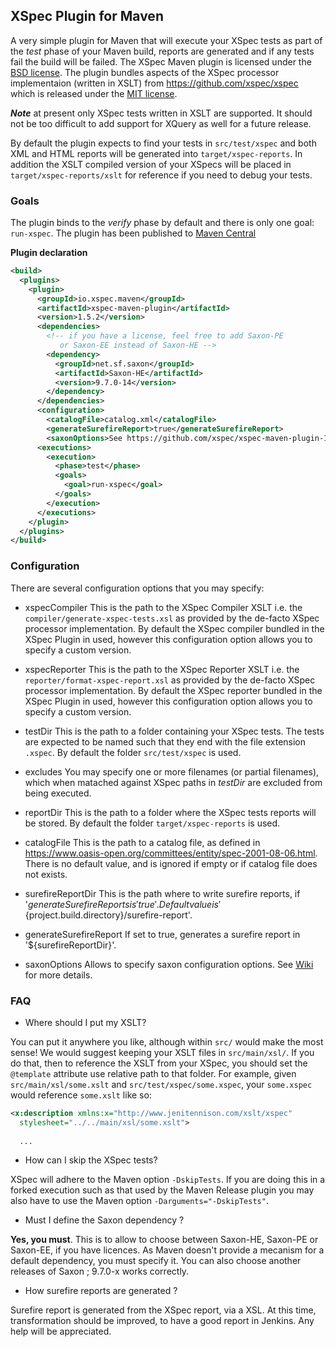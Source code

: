 ## XSpec Plugin for Maven

A very simple plugin for Maven that will execute your XSpec tests as part of the *test* phase of your Maven build, reports are generated and if any tests fail the build will be failed.
The XSpec Maven plugin is licensed under the [BSD license](http://opensource.org/licenses/BSD-3-Clause). The plugin bundles aspects of the XSpec processor implementaion (written in XSLT) from https://github.com/xspec/xspec which is released under the [MIT license](http://opensource.org/licenses/MIT). 

***Note*** at present only XSpec tests written in XSLT are supported. It should not be too difficult to add support for XQuery as well for a future release.

By default the plugin expects to find your tests in `src/test/xspec` and both XML and HTML reports will be generated into `target/xspec-reports`. In addition the XSLT compiled version of your XSpecs will be placed in `target/xspec-reports/xslt` for reference if you need to debug your tests.


### Goals

The plugin binds to the *verify* phase by default and there is only one goal: `run-xspec`.
The plugin has been published to [Maven Central](http://search.maven.org/#search%7Cga%7C1%7Ca%3A%22xspec-maven-plugin%22)

__Plugin declaration__
```xml
<build>
  <plugins>
    <plugin>
      <groupId>io.xspec.maven</groupId>
      <artifactId>xspec-maven-plugin</artifactId>
      <version>1.5.2</version>
      <dependencies>
        <!-- if you have a license, feel free to add Saxon-PE
           or Saxon-EE instead of Saxon-HE -->
        <dependency>
          <groupId>net.sf.saxon</groupId>
          <artifactId>Saxon-HE</artifactId>
          <version>9.7.0-14</version>
        </dependency>
      </dependencies>
      <configuration>
        <catalogFile>catalog.xml</catalogFile>
        <generateSurefireReport>true</generateSurefireReport>
        <saxonOptions>See https://github.com/xspec/xspec-maven-plugin-1/wiki</saxonOptions>
      <executions>
        <execution>
          <phase>test</phase>
          <goals>
            <goal>run-xspec</goal>
          </goals>
        </execution>
      </executions>
    </plugin>
  </plugins>
</build>
```

### Configuration

There are several configuration options that you may specify:

* xspecCompiler
This is the path to the XSpec Compiler XSLT i.e. the `compiler/generate-xspec-tests.xsl` as provided by the de-facto XSpec processor implementation.
By default the XSpec compiler bundled in the XSpec Plugin in used, however this configuration option allows you to specify a custom version.

* xspecReporter
This is the path to the XSpec Reporter XSLT i.e. the `reporter/format-xspec-report.xsl` as provided by the de-facto XSpec processor implementation.
By default the XSpec reporter bundled in the XSpec Plugin in used, however this configuration option allows you to specify a custom version.

* testDir
This is the path to a folder containing your XSpec tests. The tests are expected to be named such that they end with the file extension `.xspec`.
By default the folder `src/test/xspec` is used.

* excludes
You may specify one or more filenames (or partial filenames), which when matached against XSpec paths in *testDir* are excluded from being executed.

* reportDir
This is the path to a folder where the XSpec tests reports will be stored.
By default the folder `target/xspec-reports` is used.

* catalogFile
This is the path to a catalog file, as defined in https://www.oasis-open.org/committees/entity/spec-2001-08-06.html. There is no default value, and is ignored if empty or if catalog file does not exists.

* surefireReportDir
This is the path where to write surefire reports, if '${generateSurefireReports} is 'true'. Default value is '${project.build.directory}/surefire-report'.

* generateSurefireReport
If set to true, generates a surefire report in '${surefireReportDir}'.

* saxonOptions
Allows to specify saxon configuration options. See [Wiki](https://github.com/xspec/xspec-maven-plugin-1/wiki) for more details.

### FAQ
* Where should I put my XSLT?

You can put it anywhere you like, although within `src/` would make the most sense! We would suggest keeping your XSLT files in `src/main/xsl/`. If you do that, then to reference the XSLT from your XSpec, you should set the `@template` attribute use relative path to that folder. For example, given `src/main/xsl/some.xslt` and `src/test/xspec/some.xspec`, your `some.xspec` would reference `some.xslt` like so:

```xml
<x:description xmlns:x="http://www.jenitennison.com/xslt/xspec"
  stylesheet="../../main/xsl/some.xslt">
  
  ...
```

* How can I skip the XSpec tests?

XSpec will adhere to the Maven option `-DskipTests`.
If you are doing this in a forked execution such as that used by the Maven Release plugin you may also have to use the Maven option `-Darguments="-DskipTests"`.

* Must I define the Saxon dependency ?

**Yes, you must**. This is to allow to choose between Saxon-HE, Saxon-PE or Saxon-EE, if you have licences. As Maven doesn't provide a mecanism for a default dependency, you must specify it. You can also choose another releases of Saxon ; 9.7.0-x works correctly.

* How surefire reports are generated ?

Surefire report is generated from the XSpec report, via a XSL. At this time, transformation should be improved, to have a good report in Jenkins. Any help will be appreciated.
